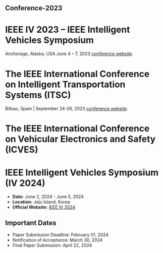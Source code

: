 ## Conference-2023

# IEEE IV 2023 – IEEE Intelligent Vehicles Symposium
Anchorage, Alaska, USA June 4 – 7, 2023
[conference website](https://2023.ieee-iv.org/).

# The IEEE International Conference on Intelligent Transportation Systems (ITSC)
Bilbao, Spain | September 24-28, 2023
[conference website](https://2023.ieee-itsc.org/).

# The IEEE International Conference on Vehicular Electronics and Safety (ICVES)

# IEEE Intelligent Vehicles Symposium (IV 2024)

- **Date:** June 2, 2024 - June 5, 2024
- **Location:** Jeju Island, Korea
- **Official Website:** [IEEE IV 2024](https://ieee-iv.org/2024/)

## Important Dates

- Paper Submission Deadline: February 01, 2024
- Notification of Acceptance: March 30, 2024
- Final Paper Submission: April 22, 2024
